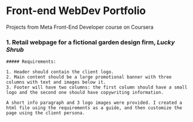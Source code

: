 # Front-end WebDev Portfolio

Projects from Meta Front-End Developer course on Coursera

### 1. Retail webpage for a fictional garden design firm, *Lucky Shrub*

    ##### Requirements: 

    1. Header should contain the client logo.
    2. Main content should be a large promotional banner with three columns with text and images below it.
    3. Footer will have two columns: the first column should have a small logo and the second one should have copywriting information. 

    A short info paragraph and 3 logo images were provided. I created a html file using the requirements as a guide, and then customize the page using the client persona.
